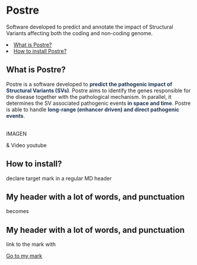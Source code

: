 # Postre
Software developed to predict and annotate the impact of Structural Variants affecting both the coding and non-coding genome.
      <li><a href="#ExplanationPostre">What is Postre?</a></li>
      <li><a href="#SoftUsage">How to install Postre?</a></li>

<h2 id="ExplanationPostre"> <b>What is Postre?</b> </h2>

 <div>
Postre is a software developed to <b style='color:#1D3354;'>predict the pathogenic impact of Structural Variants (SVs)</b>. Postre aims to identify the genes responsible for the disease together with the pathological mechanism. In parallel, it determines the SV associated pathogenic events <b style='color:#1D3354;'>in space and time</b>. Postre is able to handle <b style='color:#1D3354;'>long-range (enhancer driven) and direct pathogenic events</b>.
 <br> <br>
</div>

IMAGEN

& Video youtube



<h2>How to install?</h2>



declare target mark in a regular MD header
## My header with a lot of words, and punctuation
becomes

## <a name="some-text">My header with a lot of words, and punctuation</a>

link to the mark with




[Go to my mark](#some-text)

